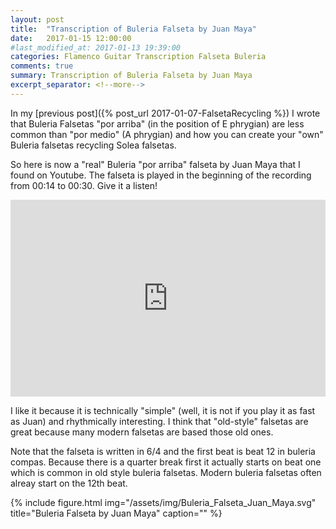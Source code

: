 ```yaml
---
layout: post
title:  "Transcription of Buleria Falseta by Juan Maya"
date:   2017-01-15 12:00:00
#last_modified_at: 2017-01-13 19:39:00
categories: Flamenco Guitar Transcription Falseta Buleria
comments: true
summary: Transcription of Buleria Falseta by Juan Maya 
excerpt_separator: <!--more-->
---
```


In my [previous post]({% post_url 2017-01-07-FalsetaRecycling %}) I wrote that Buleria Falsetas "por arriba" (in the position of E phrygian) are less common than "por medio" (A phrygian) and how you can create your "own" Buleria falsetas recycling Solea falsetas.

So here is now a "real" Buleria "por arriba" falseta by Juan Maya that I found on Youtube. The falseta is played in the beginning of the recording from 00:14 to 00:30. Give it a listen!
 
<div>
<iframe width="100%" height="315px" src="https://www.youtube.com/embed/hxnIpkKfzwQ" frameborder="0" allowfullscreen=""></iframe>
</div>

I like it because it is technically "simple" (well, it is not if you play it as fast as Juan) and rhythmically interesting. I think that "old-style" falsetas are great because many modern falsetas are based those old ones.

Note that the falseta is written in 6/4 and the first beat is beat 12 in buleria compas. Because there is a quarter break first it actually starts on beat one which is common in old style buleria falsetas. Modern buleria falsetas often alreay start on the 12th beat. 

{% include figure.html
            img="/assets/img/Buleria_Falseta_Juan_Maya.svg"
            title="Buleria Falseta by Juan Maya"
            caption="" %}
            
            


